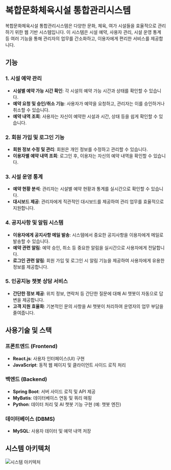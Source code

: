 # 복합문화체육시설 통합관리시스템
복합문화체육시설 통합관리시스템은 다양한 문화, 체육, 여가 시설들을 효율적으로 관리하기 위한 웹 기반 시스템입니다.
이 시스템은 시설 예약, 사용자 관리, 시설 운영 통계 등 여러 기능을 통해 관리자의 업무를 간소화하고, 이용자에게 편리한 서비스를 제공합니다.

## 기능
### 1. 시설 예약 관리
* **시설별 예약 가능 시간 확인**: 각 시설의 예약 가능 시간과 상태를 확인할 수 있습니다.
* **예약 요청 및 승인/취소 기능**: 사용자가 예약을 요청하고, 관리자는 이를 승인하거나 취소할 수 있습니다.
* **예약 내역 조회**: 사용자는 자신이 예약한 시설과 시간, 상태 등을 쉽게 확인할 수 있습니다.

### 2. 회원 가입 및 로그인 기능
* **회원 정보 수정 및 관리**: 회원은 개인 정보를 수정하고 관리할 수 있습니다.
* **이용자별 예약 내역 조회**: 로그인 후, 이용자는 자신의 예약 내역을 확인할 수 있습니다.
  
### 3. 시설 운영 통계
* **예약 현황 분석**: 관리자는 시설별 예약 현황과 통계를 실시간으로 확인할 수 있습니다.
* **대시보드 제공**: 관리자에게 직관적인 대시보드를 제공하여 관리 업무를 효율적으로 지원합니다.

### 4. 공지사항 및 알림 시스템
* **이용자에게 공지사항 메일 발송**: 시스템에서 중요한 공지사항을 이용자에게 메일로 발송할 수 있습니다.
* **예약 관련 알림**: 예약 승인, 취소 등 중요한 알림을 실시간으로 사용자에게 전달합니다.
* **로그인 관련 알림**: 회원 가입 및 로그인 시 알림 기능을 제공하여 사용자에게 유용한 정보를 제공합니다.

### 5. 인공지능 챗봇 상담 서비스
* **간단한 정보 제공**: 위치 정보, 연락처 등 간단한 질문에 대해 AI 챗봇이 자동으로 답변을 제공합니다.
* **고객 지원 효율화**: 기본적인 문의 사항을 AI 챗봇이 처리하여 운영자의 업무 부담을 줄여줍니다.

## 사용기술 및 스택
### 프론트엔드 (Frontend)
* **React.js**: 사용자 인터페이스(UI) 구현
* **JavaScript**: 동적 웹 페이지 및 클라이언트 사이드 로직 처리

### 백엔드 (Backend)
* **Spring Boot**: 서버 사이드 로직 및 API 제공
* **MyBatis**: 데이터베이스 연동 및 쿼리 매핑
* **Python**: 데이터 처리 및 AI 챗봇 기능 구현 (예: 챗봇 엔진)

### 데이터베이스 (DBMS)
* **MySQL**: 사용자 데이터 및 예약 내역 저장


## 시스템 아키텍처
![시스템 아키텍처](https://eastern-citrus-892.notion.site/image/https%3A%2F%2Fprod-files-secure.s3.us-west-2.amazonaws.com%2Fef6770bf-b843-4e72-8526-4e51c7ebf7b9%2Fcfecd989-d84c-495d-b66e-6b4602dfeff1%2Fsmarty_%25EB%25B3%25B5%25ED%2595%25A9%25EB%25AC%25B8%25ED%2599%2594_%25EC%25B2%25B4%25EC%259C%25A1%25EC%258B%259C%25EC%2584%25A4_%25ED%2586%25B5%25ED%2595%25A9%25EA%25B4%2580%25EB%25A6%25AC_%25EC%258B%259C%25EC%258A%25A4%25ED%2585%259C.png?table=block&id=16f0573b-9fca-8056-b9d3-fd5bca6ea495&spaceId=ef6770bf-b843-4e72-8526-4e51c7ebf7b9&width=2000&userId=&cache=v2)
